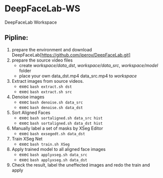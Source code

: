 # DeepFaceLab-WS
DeepFaceLab Workspace


## Pipline:
1. prepare the environment and download DeepFaceLab[https://github.com/iperov/DeepFaceLab.git]  
2. prepare the source video files  
    * create *workspace/data_dst*, *workspace/data_src*, *workspace/model* folder  
    * place your own data_dst.mp4  data_src.mp4 to *workspace*  
3. Extract images from source videos.  
    * exec `bash extract.sh dst`
    * exec `bash extract.sh src`
4. Denoise images  
    * exec `bash denoise.sh data_src`
    * exec `bash denoise.sh data_dst`
5. Sort Aligned Faces  
    * exec `bash sortaligned.sh data_src hist`
    * exec `bash sortaligned.sh data_dst hist`
6. Manually label a set of masks by XSeg Editor  
    * exec `bash exsegedt.sh data_dst`
7. Train XSeg Net  
    * exec `bash train.sh XSeg`
8. Apply trained model to all aligned face images  
    * exec `bash applyxseg.sh data_src`
    * exec `bash applyxseg.sh data_dst`
9. Check the result, label the uneffected images and redo the train and apply
